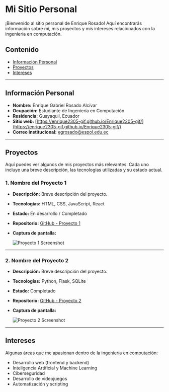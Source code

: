 # Mi Sitio Personal

¡Bienvenido al sitio personal de Enrique Rosado! Aquí encontrarás información sobre mí, mis proyectos y mis intereses relacionados con la ingeniería en computación.

## Contenido

- [Información Personal](#información-personal)
- [Proyectos](#proyectos)
- [Intereses](#intereses)

---

## Información Personal

- **Nombre:** Enrique Gabriel Rosado Alcívar  
- **Ocupación:** Estudiante de Ingeniería en Computación  
- **Residencia:** Guayaquil, Ecuador  
- **Sitio web:** [https://enrique2305-gif.github.io/Enrique2305-gif/](https://enrique2305-gif.github.io/Enrique2305-gif/) 
- **Correo institucional:** [egrosado@espol.edu.ec](mailto:egrosado@espol.edu.ec)

---

## Proyectos

Aquí puedes ver algunos de mis proyectos más relevantes. Cada uno incluye una breve descripción, las tecnologías utilizadas y su estado actual.

### 1. Nombre del Proyecto 1

- **Descripción:** Breve descripción del proyecto.
- **Tecnologías:** HTML, CSS, JavaScript, React
- **Estado:** En desarrollo / Completado
- **Repositorio:** [GitHub - Proyecto 1](https://github.com/usuario/proyecto1)
- **Captura de pantalla:**
  
  ![Proyecto 1 Screenshot](ruta/a/la/captura1.png)

---

### 2. Nombre del Proyecto 2

- **Descripción:** Breve descripción del proyecto.
- **Tecnologías:** Python, Flask, SQLite
- **Estado:** Completado
- **Repositorio:** [GitHub - Proyecto 2](https://github.com/usuario/proyecto2)
- **Captura de pantalla:**
  
  ![Proyecto 2 Screenshot](ruta/a/la/captura2.png)

---

## Intereses

Algunas áreas que me apasionan dentro de la ingeniería en computación:

- Desarrollo web (frontend y backend)
- Inteligencia Artificial y Machine Learning
- Ciberseguridad
- Desarrollo de videojuegos
- Automatización y scripting
